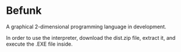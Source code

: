 Befunk
======

A graphical 2-dimensional programming language in development.

In order to use the interpreter, download the dist.zip file, extract it, and execute the .EXE file inside.
